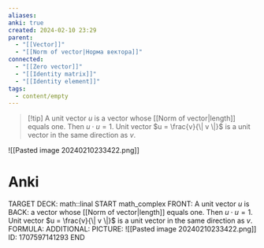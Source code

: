 ```yaml
---
aliases: 
anki: true
created: 2024-02-10 23:29
parent:
  - "[[Vector]]"
  - "[[Norm of vector|Норма вектора]]"
connected:
  - "[[Zero vector]]"
  - "[[Identity matrix]]"
  - "[[Identity element]]"
tags:
  - content/empty
---
```


> [!tip] A unit vector $u$ is 
a vector whose [[Norm of vector|length]] equals one. Then $u \cdot u = 1$.
Unit vector $u = \frac{v}{\| v \|}$ is a unit vector in the same direction as $v$.

![[Pasted image 20240210233422.png]]

# Anki
TARGET DECK: math::linal
START
math_complex
FRONT: A unit vector $u$ is
BACK: a vector whose [[Norm of vector|length]] equals one. Then $u \cdot u = 1$.
Unit vector $u = \frac{v}{\| v \|}$ is a unit vector in the same direction as $v$.
FORMULA: 
ADDITIONAL:
PICTURE: ![[Pasted image 20240210233422.png]]
ID: 1707597141293
END












